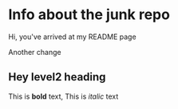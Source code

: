 # Info about the junk repo

Hi, you've arrived at my README page

Another change


## Hey level2 heading

This is **bold** text, This is *italic* text

